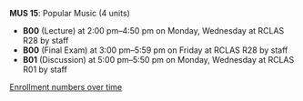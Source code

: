 **MUS 15**: Popular Music (4 units)

- **B00** (Lecture) at 2:00 pm–4:50 pm on Monday, Wednesday at RCLAS R28 by staff
- **B00** (Final Exam) at 3:00 pm–5:59 pm on Friday at RCLAS R28 by staff
- **B01** (Discussion) at 5:00 pm–5:50 pm on Monday, Wednesday at RCLAS R01 by staff

[Enrollment numbers over time](./MUS15.tsv)
